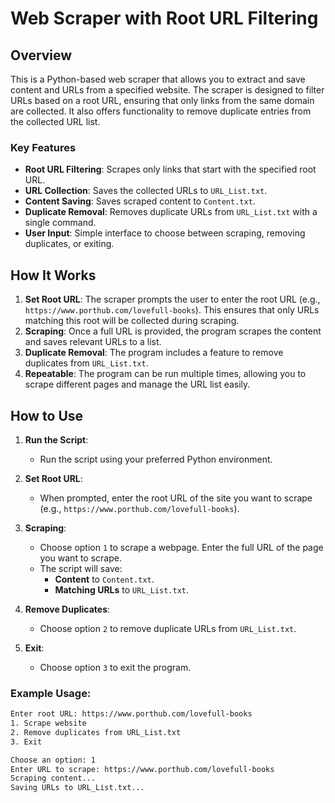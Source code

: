 # Web Scraper with Root URL Filtering

## Overview

This is a Python-based web scraper that allows you to extract and save content and URLs from a specified website. The scraper is designed to filter URLs based on a root URL, ensuring that only links from the same domain are collected. It also offers functionality to remove duplicate entries from the collected URL list.

### Key Features

- **Root URL Filtering**: Scrapes only links that start with the specified root URL.
- **URL Collection**: Saves the collected URLs to `URL_List.txt`.
- **Content Saving**: Saves scraped content to `Content.txt`.
- **Duplicate Removal**: Removes duplicate URLs from `URL_List.txt` with a single command.
- **User Input**: Simple interface to choose between scraping, removing duplicates, or exiting.

## How It Works

1. **Set Root URL**: The scraper prompts the user to enter the root URL (e.g., `https://www.porthub.com/lovefull-books`). This ensures that only URLs matching this root will be collected during scraping.
2. **Scraping**: Once a full URL is provided, the program scrapes the content and saves relevant URLs to a list.
3. **Duplicate Removal**: The program includes a feature to remove duplicates from `URL_List.txt`.
4. **Repeatable**: The program can be run multiple times, allowing you to scrape different pages and manage the URL list easily.

## How to Use

1. **Run the Script**: 
   - Run the script using your preferred Python environment.

2. **Set Root URL**:
   - When prompted, enter the root URL of the site you want to scrape (e.g., `https://www.porthub.com/lovefull-books`).

3. **Scraping**:
   - Choose option `1` to scrape a webpage. Enter the full URL of the page you want to scrape.
   - The script will save:
     - **Content** to `Content.txt`.
     - **Matching URLs** to `URL_List.txt`.

4. **Remove Duplicates**:
   - Choose option `2` to remove duplicate URLs from `URL_List.txt`.

5. **Exit**:
   - Choose option `3` to exit the program.

### Example Usage:

```bash
Enter root URL: https://www.porthub.com/lovefull-books
1. Scrape website
2. Remove duplicates from URL_List.txt
3. Exit

Choose an option: 1
Enter URL to scrape: https://www.porthub.com/lovefull-books
Scraping content...
Saving URLs to URL_List.txt...
